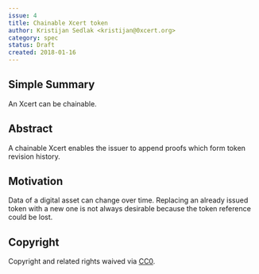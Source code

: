 ```yaml
---
issue: 4
title: Chainable Xcert token
author: Kristijan Sedlak <kristijan@0xcert.org>
category: spec
status: Draft
created: 2018-01-16
---
```


## Simple Summary

An Xcert can be chainable.

## Abstract

A chainable Xcert enables the issuer to append proofs which form token revision history.

## Motivation

Data of a digital asset can change over time. Replacing an already issued token with a new one is not always desirable because the token reference could be lost.

## Copyright

Copyright and related rights waived via [CC0](https://creativecommons.org/publicdomain/zero/1.0/).
